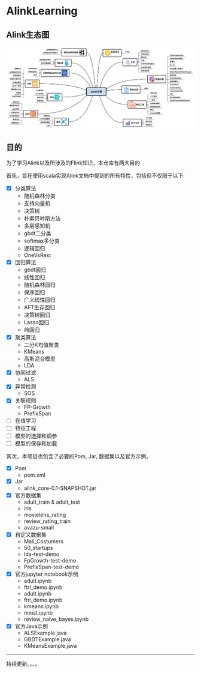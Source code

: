 # AlinkLearning

## Alink生态图

![Alink生态图](/resources/alink.png)

## 目的

为了学习Alink以及所涉及的Flink知识，本仓库有两大目的

首先，旨在使用scala实现Alink文档中提到的所有特性，包括但不仅限于以下:

- [x] 分类算法
    - 随机森林分类
    - 支持向量机
    - 决策树
    - 朴素贝叶斯方法
    - 多层感知机
    - gbdt二分类
    - softmax多分类
    - 逻辑回归
    - OneVsRest
- [x] 回归算法
    - gbdt回归
    - 线性回归
    - 随机森林回归
    - 保序回归
    - 广义线性回归
    - AFT生存回归
    - 决策树回归
    - Lasso回归
    - 岭回归
- [x] 聚类算法
    - 二分K均值聚类
    - KMeans
    - 高斯混合模型
    - LDA
- [x] 协同过滤
    - ALS
- [x] 异常检测
    - SOS
- [x] 关联规则
    - FP-Growth
    - PrefixSpan
- [ ] 在线学习
- [ ] 特征工程
- [ ] 模型的选择和调参
- [ ] 模型的保存和加载

其次，本项目也包含了必要的Pom, Jar, 数据集以及官方示例。

- [x] Pom
	- pom.xml
- [x] Jar
	- alink_core-0.1-SNAPSHOT.jar
- [x] 官方数据集
	- adult_train & adult_test
	- iris
	- movielens_rating
	- review_rating_train
	- avazu-small
- [x] 自定义数据集
	- Mall_Costumers
	- 50_startups
	- lda-test-demo
	- FpGrowth-test-demo
	- PrefixSpan-test-demo
- [x] 官方jupyter notebook示例
	- adult.ipynb 
	- ftrl_demo.ipynb
	- adult.ipynb	
	- ftrl_demo.ipynb
	- kmeans.ipynb	
	- mnist.ipynb	
	- review_naive_bayes.ipynb
- [x] 官方Java示例
	- ALSExample.java
	- GBDTExample.java
	- KMeansExample.java


----------------

持续更新。。。。
